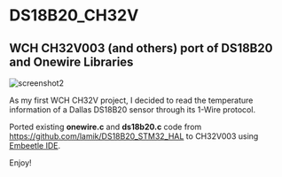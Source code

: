 # DS18B20_CH32V

## WCH CH32V003 (and others) port of DS18B20 and Onewire Libraries

![screenshot2](https://github.com/Montecri/DS18B20_CH32V/assets/38574378/99fca0a9-2322-4ed0-8651-a340dfd36e21)


As my first WCH CH32V project, I decided to read the temperature information of a Dallas DS18B20 sensor through its 1-Wire protocol.

Ported existing **onewire.c** and **ds18b20.c** code from https://github.com/lamik/DS18B20_STM32_HAL to CH32V003 using [Embeetle IDE](https://www.embeetle.com/).

Enjoy!
